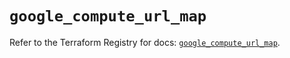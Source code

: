# `google_compute_url_map`

Refer to the Terraform Registry for docs: [`google_compute_url_map`](https://registry.terraform.io/providers/hashicorp/google/6.7.0/docs/resources/compute_url_map).
